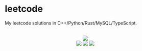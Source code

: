 # leetcode
My leetcode solutions in C++/Python/Rust/MySQL/TypeScript.

<div align="center">
<br/>
<img src="https://img.shields.io/badge/Solved-713/3229%20=%2022%25-blue.svg?style=flat-square" />
<br/>
<img src="https://img.shields.io/badge/Easy-290/813-5CB85D.svg?style=flat-square" />
<img src="https://img.shields.io/badge/Medium-331/1696-F0AE4E.svg?style=flat-square" />
<img src="https://img.shields.io/badge/Hard-92/720-D95450.svg?style=flat-square" />
</div>